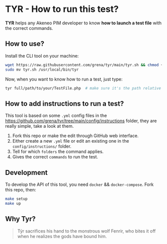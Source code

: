 # TYR - How to run this test?

**TYR** helps any Akeneo PIM developer to know **how to launch a test file** with the correct commands.

## How to use?
Install the CLI tool on your machine:
```bash
wget https://raw.githubusercontent.com/grena/tyr/main/tyr.sh && chmod +x tyr.sh
sudo mv tyr.sh /usr/local/bin/tyr
```

Now, when you want to know how to run a test, just type:
```bash
tyr full/path/to/your/TestFile.php  # make sure it's the path relative to the root of the project 
```

## How to add instructions to run a test?
This tool is based on some `.yml` config files in the https://github.com/grena/tyr/tree/main/config/instructions folder, they are really simple, take a look at them.

1) Fork this repo or make the edit through GitHub web interface.
2) Either create a new `.yml` file or edit an existing one in the `config/instructions/` folder.
3) Tell for which `folders` the command applies.
4) Gives the correct `commands` to run the test.


## Development
To develop the API of this tool, you need `docker` && `docker-compose`.
Fork this repo, then:
```bash
make setup
make up
```

## Why Tyr?
> Týr sacrifices his hand to the monstrous wolf Fenrir, who bites it off when he realizes the gods have bound him.
